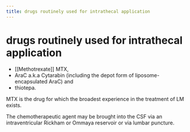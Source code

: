 ```yaml
---
title: drugs routinely used for intrathecal application
---
```

# drugs routinely used for intrathecal application


* [[Methotrexate]] MTX, 
* AraC a.k.a Cytarabin (including the depot form of liposome-encapsulated AraC) and 
* thiotepa. 
 
MTX is the drug for which the broadest experience in the treatment of LM exists.

The chemotherapeutic agent may be brought into the CSF via an intraventricular Rickham or Ommaya reservoir or via lumbar puncture. 
